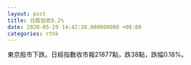 ```yaml
---
layout: post
title: 日股低收0.2%
date: 2020-05-29 14:42:28.000000000 +08:00
categories: rthk
---
```


東京股市下跌。日經指數收市報21877點，跌38點，跌幅0.18%。
